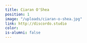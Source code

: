 ```yaml
---
title: Ciaran O'Shea
position: 1
image: "/uploads/ciaran-o-shea.jpg"
link: http://discordo.studio
color:
is-alumni: false
---
```


